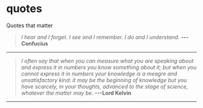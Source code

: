 quotes
======

Quotes that matter

> *I hear and I forget. I see and I remember. I do and I understand.* **---Confucius**

---

> *I often say that when you can measure what you are speaking about and express it in numbers you know something about it; but when you cannot express it in numbers your knowledge is a meagre and unsatisfactory kind: it may be the beginning of knowledge but you have scarcely, in your thoughts, advanced to the stage of science, whatever the matter may be.*  **---Lord Kelvin**
---
